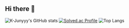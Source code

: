 ## Hi there 👋
![K-Junyyy's GitHub stats](https://github-readme-stats.vercel.app/api?username=namgyukimgood&show_icons=true&theme=tokyonight)
[![Solved.ac Profile](http://mazassumnida.wtf/api/generate_badge?boj=namgyukimgood)](https://solved.ac/namgyukimgood)
![Top Langs](https://github-readme-stats.vercel.app/api/top-langs/?username=namgyukimgood&layout=compact&theme=cobalt)


<!--
**namgyukimgood/namgyukimgood** is a ✨ _special_ ✨ repository because its `README.md` (this file) appears on your GitHub profile.

Here are some ideas to get you started:

- 🔭 I’m currently working on ...
- 🌱 I’m currently learning ...
- 👯 I’m looking to collaborate on ...
- 🤔 I’m looking for help with ...
- 💬 Ask me about ...
- 📫 How to reach me: ...
- 😄 Pronouns: ...
- ⚡ Fun fact: ...
-->
